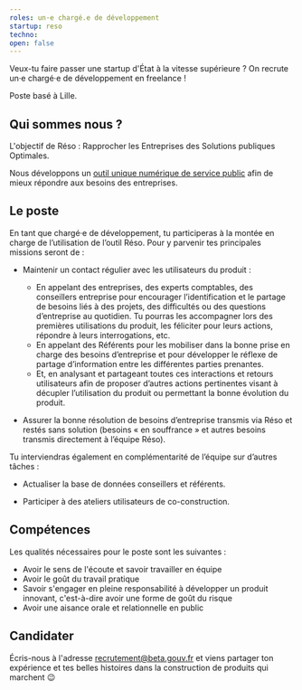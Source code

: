 ```yaml
---
roles: un·e chargé.e de développement
startup: reso
techno:  
open: false
---
```


Veux-tu faire passer une startup d'État à la vitesse supérieure ? On recrute un·e chargé·e de développement en freelance !

<!--more-->

Poste basé à Lille.


## Qui sommes nous ?
L'objectif de Réso : Rapprocher les Entreprises des Solutions publiques Optimales.

Nous développons un [outil unique numérique de service public](https://beta.gouv.fr/startup/reso.html) afin de mieux répondre aux besoins des entreprises. 

## Le poste
En tant que chargé·e de développement, tu participeras à la montée en charge de l’utilisation de l’outil Réso.
Pour y parvenir tes principales missions seront de :

* Maintenir un contact régulier avec les utilisateurs du produit :
    - En appelant des entreprises, des experts comptables, des conseillers entreprise pour encourager l’identification et le partage de besoins liés à des projets, des difficultés ou des questions d’entreprise au quotidien. Tu pourras les accompagner lors des premières utilisations du produit, les féliciter pour leurs actions, répondre à leurs interrogations, etc.
    - En appelant des Référents pour les mobiliser dans la bonne prise en charge des besoins d’entreprise et pour développer le réflexe de partage d’information entre les différentes parties prenantes.
    - Et, en analysant et partageant toutes ces interactions et retours utilisateurs afin de proposer d’autres actions pertinentes visant à décupler l’utilisation du produit ou permettant la bonne évolution du produit.

* Assurer la bonne résolution de besoins d’entreprise transmis via Réso et restés sans solution (besoins « en souffrance » et autres besoins transmis directement à l’équipe Réso). 

Tu interviendras également en complémentarité de l’équipe sur d’autres tâches :

* Actualiser la base de données conseillers et référents.

* Participer à des ateliers utilisateurs de co-construction.

##  Compétences 
Les qualités nécessaires pour le poste sont les suivantes :
* Avoir le sens de l'écoute et savoir travailler en équipe
* Avoir le goût du travail pratique
* Savoir s'engager en pleine responsabilité à développer un produit innovant, c'est-à-dire avoir une forme de goût du risque
* Avoir une aisance orale et relationnelle en public

## Candidater
Écris-nous à l'adresse [recrutement@beta.gouv.fr](mailto:recrutement@beta.gouv.fr) et viens partager ton expérience et tes belles histoires dans la construction de produits qui marchent 😉
